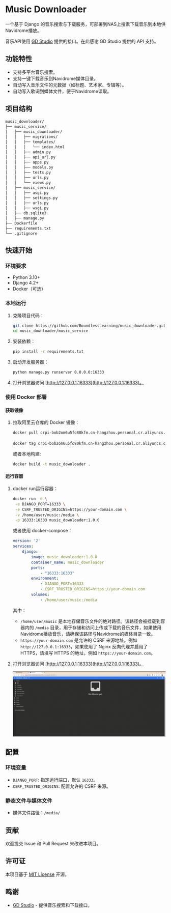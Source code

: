 # Music Downloader

一个基于 Django 的音乐搜索与下载服务，可部署到NAS上搜素下载音乐到本地供Navidrome播放。

音乐API使用 [GD Studio](https://music-api.gdstudio.xyz/) 提供的接口。在此感谢 GD Studio 提供的 API 支持。

## 功能特性

- 支持多平台音乐搜索。
- 支持一键下载音乐到Navidrome媒体目录。
- 自动写入音乐文件的元数据（如标题、艺术家、专辑等）。
- 自动写入歌词到媒体文件，便于Navidrome读取。

## 项目结构

```
music_downloader/
├── music_service/
│   ├── music_downloader/
│   │   ├── migrations/
│   │   ├── templates/
│   │   │   └── index.html
│   │   ├── admin.py
│   │   ├── api_url.py
│   │   ├── apps.py
│   │   ├── models.py
│   │   ├── tests.py
│   │   ├── urls.py
│   │   └── views.py
│   ├── music_service/
│   │   ├── asgi.py
│   │   ├── settings.py
│   │   ├── urls.py
│   │   ├── wsgi.py
│   ├── db.sqlite3
│   ├── manage.py
├── Dockerfile
├── requirements.txt
└── .gitignore
```

## 快速开始

### 环境要求

- Python 3.10+
- Django 4.2+
- Docker（可选）

### 本地运行

1. 克隆项目代码：

   ```bash
   git clone https://github.com/BoundlessLearning/music_downloader.git
   cd music_downloader/music_service
   ```

2. 安装依赖：

   ```bash
   pip install -r requirements.txt
   ```

3. 启动开发服务器：

   ```bash
   python manage.py runserver 0.0.0.0:16333
   ```

4. 打开浏览器访问 [http://127.0.0.1:16333](http://127.0.0.1:16333)。

### 使用 Docker 部署

#### 获取镜像
1. 拉取阿里云仓库的 Docker 镜像：

    ```bash
    docker pull crpi-bob2om6u5fo80kfm.cn-hangzhou.personal.cr.aliyuncs.com/boundlesslearning/music_downloader:1.0.0 

    docker tag crpi-bob2om6u5fo80kfm.cn-hangzhou.personal.cr.aliyuncs.com/boundlesslearning/music_downloader:1.0.0 music_downloader:1.0.0
    ```
    
    或者本地构建:

    ```bash
    docker build -t music_downloader .
    ```

#### 运行容器

1. docker run运行容器：

   ```bash
   docker run -d \
    -e DJANGO_PORT=16333 \
    -e CSRF_TRUSTED_ORIGINS=https://your-domain.com \
    -v /home/user/music:/media \
    -p 16333:16333 music_downloader:1.0.0
   ```

   或者使用 docker-compose：

    ```yaml
    version: '2'
    services:
        django:
            image: music_downloader:1.0.0
            container_name: music_downloader
            ports:
                - "16333:16333"
            environment:
                - DJANGO_PORT=16333
                - CSRF_TRUSTED_ORIGINS=https://your-domain.com
            volumes:
                - /home/user/music:/media
    ```

    其中：
    - `/home/user/music` 是本地存储音乐文件的绝对路径。该路径会被挂载到容器内的 `/media` 目录，用于存储和访问上传或下载的音乐文件，如果使用Navidrome播放音乐，请确保该路径与Navidrome的媒体目录一致。
    - `https://your-domain.com` 是允许的 CSRF 来源地址。例如`http://127.0.0.1:16333`，如果使用了 Nginx 反向代理并启用了 HTTPS，请填写 HTTPS 的地址，例如 `https://your-domain.com`。

2. 打开浏览器访问 [http://127.0.0.1:16333](http://127.0.0.1:16333)。

    ![](asset/demo.gif)

## 配置

### 环境变量

- `DJANGO_PORT`: 指定运行端口，默认 `16333`。
- `CSRF_TRUSTED_ORIGINS`: 配置允许的 CSRF 来源。

### 静态文件与媒体文件

- 媒体文件路径：`/media/`

## 贡献

欢迎提交 Issue 和 Pull Request 来改进本项目。

## 许可证

本项目基于 [MIT License](LICENSE) 开源。

## 鸣谢

- [GD Studio](https://music-api.gdstudio.xyz/) - 提供音乐搜索和下载接口。
